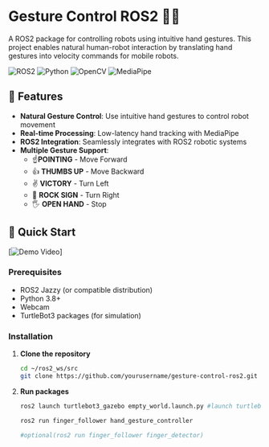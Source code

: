 # Gesture Control ROS2 🤖👋

A ROS2 package for controlling robots using intuitive hand gestures. This project enables natural human-robot interaction by translating hand gestures into velocity commands for mobile robots.

![ROS2](https://img.shields.io/badge/ROS2-Jazzy-brightgreen)
![Python](https://img.shields.io/badge/Python-3.8%2B-blue)
![OpenCV](https://img.shields.io/badge/OpenCV-4.5%2B-orange)
![MediaPipe](https://img.shields.io/badge/MediaPipe-Latest-yellow)

## 🎯 Features

- **Natural Gesture Control**: Use intuitive hand gestures to control robot movement
- **Real-time Processing**: Low-latency hand tracking with MediaPipe
- **ROS2 Integration**: Seamlessly integrates with ROS2 robotic systems
- **Multiple Gesture Support**: 
  - ☝️**POINTING** - Move Forward
  - 👍 **THUMBS UP** - Move Backward  
  - ✌️ **VICTORY** - Turn Left
  - 🤘 **ROCK SIGN** - Turn Right
  - 🖐️ **OPEN HAND** - Stop

## 🚀 Quick Start
 [![Demo Video](https://github.com/patience60-svg/gesture-control-ros2/raw/thumbnail.npg)]

### Prerequisites
- ROS2 Jazzy (or compatible distribution)
- Python 3.8+
- Webcam
- TurtleBot3 packages (for simulation)

### Installation

1. **Clone the repository**
   ```bash
   cd ~/ros2_ws/src
   git clone https://github.com/yourusername/gesture-control-ros2.git
2. **Run packages**
   ```bash
   ros2 launch turtlebot3_gazebo empty_world.launch.py #launch turtlebot3 in gazebo
   
   ros2 run finger_follower hand_gesture_controller
   
   #optional(ros2 run finger_follower finger_detector)
